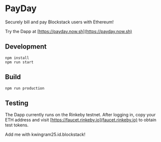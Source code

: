 # PayDay

Securely bill and pay Blockstack users with Ethereum!

Try the Dapp at [https://payday.now.sh](https://payday.now.sh)

## Development
```
npm install
npm run start
```

## Build
```
npm run production
```

## Testing
The Dapp currently runs on the Rinkeby testnet. After logging in, copy your ETH address and visit [https://faucet.rinkeby.io](faucet.rinkeby.io) to obtain test tokens. 

Add me with kwingram25.id.blockstack!
